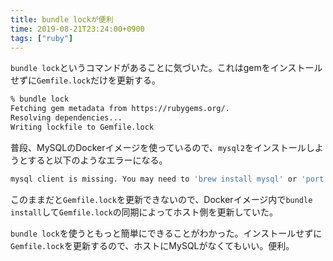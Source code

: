 ```yaml
---
title: bundle lockが便利
time: 2019-08-21T23:24:00+0900
tags: ["ruby"]
---
```


`bundle lock`というコマンドがあることに気づいた。これはgemをインストールせずに`Gemfile.lock`だけを更新する。

```bash
% bundle lock
Fetching gem metadata from https://rubygems.org/.
Resolving dependencies...
Writing lockfile to Gemfile.lock
```

普段、MySQLのDockerイメージを使っているので、`mysql2`をインストールしようとすると以下のようなエラーになる。

```bash
mysql client is missing. You may need to 'brew install mysql' or 'port install mysql', and try again.
```

このままだと`Gemfile.lock`を更新できないので、Dockerイメージ内で`bundle install`して`Gemfile.lock`の同期によってホスト側を更新していた。

`bundle lock`を使うともっと簡単にできることがわかった。インストールせずに`Gemfile.lock`を更新するので、ホストにMySQLがなくてもいい。便利。
